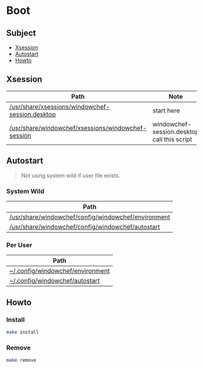
# Boot

## Subject

* [Xsession](#xsession)
* [Autostart](#autostart)
* [Howto](#howto)


## Xsession

| Path | Note |
| --- | --- |
| [/usr/share/xsessions/windowchef-session.desktop](xsessions/windowchef-session.desktop) | start here |
| [/usr/share/windowchef/xsessions/windowchef-session](xsessions/windowchef-session) | windowchef-session.desktop call this script |


## Autostart

> Not using system wild if user file exists.

### System Wild

| Path |
| --- |
| [/usr/share/windowchef/config/windowchef/environment](config/windowchef/environment) |
| [/usr/share/windowchef/config/windowchef/autostart](config/windowchef/autostart) |


### Per User

| Path |
| --- |
| [~/.config/windowchef/environment](../config/windowchef/nvironment) |
| [~/.config/windowchef/autostart](../config/windowchef/autostart) |


## Howto

### Install

``` sh
make install
```

### Remove

``` sh
make remove
```
